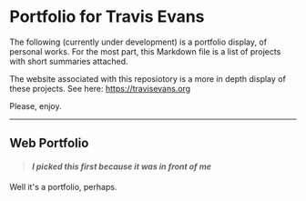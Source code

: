# Portfolio for Travis Evans

The following (currently under development) is a portfolio display, of personal works.
For the most part, this Markdown file is a list of projects with short summaries attached.

The website associated with this reposiotory is a more in depth display of these projects. See here: https://travisevans.org <br>

Please, enjoy.

---

## Web Portfolio
> #### *I picked this first because it was in front of me*<br>

Well it's a portfolio, perhaps.
